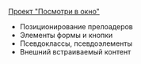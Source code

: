 [Проект "Посмотри в окно"](https://github.com/RomaGenZa/posmotri_v_okno)

- Позиционирование прелоадеров
- Элементы формы и кнопки
- Псевдоклассы, псевдоэлементы
- Внешний встраиваемый контент
